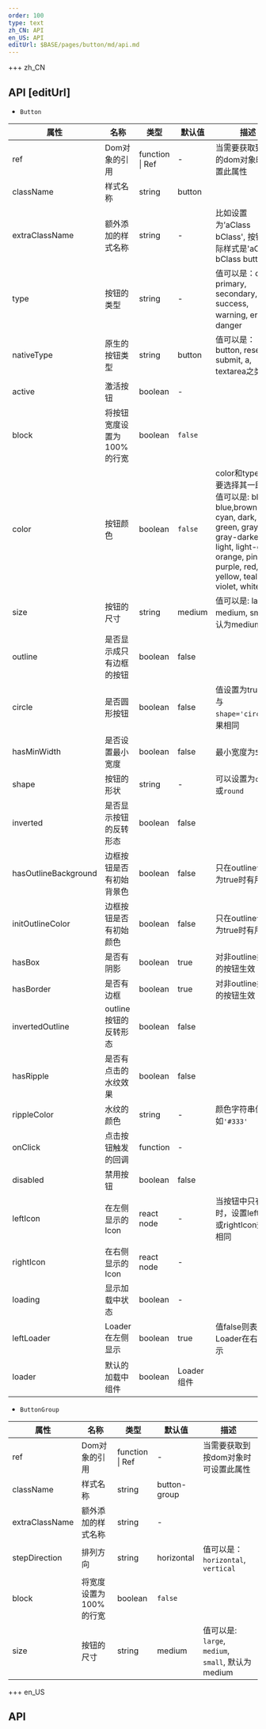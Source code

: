 ```yaml
---   
order: 100 
type: text 
zh_CN: API 
en_US: API 
editUrl: $BASE/pages/button/md/api.md
---      
```


+++ zh_CN

## API [editUrl]

- <Code>Button</Code>

| 属性 | 名称 | 类型 | 默认值 | 描述 |
| --- | --- | --- | --- | --- |
| ref | Dom对象的引用 | function \| Ref | - | 当需要获取到按钮的dom对象时可设置此属性 |
| className | 样式名称 | string | button |  |
| extraClassName | 额外添加的样式名称 | string | - | 比如设置为’aClass bClass', 按钮的实际样式是'aClass bClass button' |
| type | 按钮的类型 | string | - | 值可以是：ok, primary, secondary, info, success, warning, error，danger |
| nativeType | 原生的按钮类型 | string | button | 值可以是： button, reset, submit, a, textarea之类 |
| active | 激活按钮 | boolean | - |  |
| block | 将按钮宽度设置为100%的行宽 | boolean | `false` |  |
| color | 按钮颜色 | boolean | `false` | color和type只需要选择其一即可。值可以是: black, blue,brown, cyan, dark, green, gray, gray-darker, light, light-gray, orange, pink, purple, red, yellow, teal, violet, white |
| size | 按钮的尺寸 | string | medium | 值可以是: large, medium, small,默认为medium |
| outline | 是否显示成只有边框的按钮 | boolean | false |  |
| circle | 是否圆形按钮 | boolean | false | 值设置为true时，与<Code>shape='circle'</Code>效果相同  |
| hasMinWidth | 是否设置最小宽度 | boolean | false | 最小宽度为<Code>5rem</Code>  |
| shape | 按钮的形状 | string | - | 可以设置为<Code>circle</Code>或<Code>round</Code>  |
| inverted | 是否显示按钮的反转形态 | boolean | false | |
| hasOutlineBackground | 边框按钮是否有初始背景色 | boolean | false | 只在outline设置为true时有用 |
| initOutlineColor | 边框按钮是否有初始颜色 | boolean | false | 只在outline设置为true时有用 |
| hasBox | 是否有阴影 | boolean | true | 对非outline类型的按钮生效 |
| hasBorder | 是否有边框 | boolean | true | 对非outline类型的按钮生效 |
| invertedOutline | outline按钮的反转形态 | boolean | false |  |
| hasRipple | 是否有点击的水纹效果 | boolean | false |  |
| rippleColor | 水纹的颜色 | string | - | 颜色字符串值，例如<Code>'#333'</Code> |
| onClick | 点击按钮触发的回调 | function | - |  |
| disabled | 禁用按钮 | boolean | false |  |
| leftIcon | 在左侧显示的Icon | react node | - | 当按钮中只有Icon时，设置leftIcon或rightIcon效果相同 |
| rightIcon | 在右侧显示的Icon | react node | - |  |
| loading | 显示加载中状态 | boolean | - |  |
| leftLoader | Loader在左侧显示 | boolean | true | 值false则表示Loader在右侧显示 |
| loader | 默认的加载中组件 | boolean | Loader组件 |  |

- <Code>ButtonGroup</Code>   

| 属性 | 名称 | 类型 | 默认值 | 描述 |   
| --- | --- | --- | --- | --- |
| ref | Dom对象的引用 | function \| Ref | - | 当需要获取到按dom对象时可设置此属性 |
| className | 样式名称 | string | button-group |  |
| extraClassName | 额外添加的样式名称 | string | - |  |
| stepDirection | 排列方向 | string | horizontal | 值可以是：<Code>horizontal</Code>, <Code>vertical</Code> |
| block | 将宽度设置为100%的行宽 | boolean | `false` |  |
| size | 按钮的尺寸 | string | medium | 值可以是: <Code>large</Code>, <Code>medium</Code>, <Code>small</Code>, 默认为medium     |   


+++ en_US

## API


